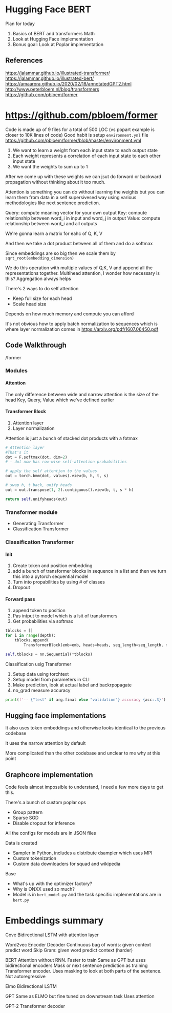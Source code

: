 # Hugging Face BERT

Plan for today
1. Basics of BERT and transformers Math
2. Look at Hugging Face implementation
3. Bonus goal: Look at Poplar implementation



## References
https://jalammar.github.io/illustrated-transformer/
https://jalammar.github.io/illustrated-bert/
https://amaarora.github.io/2020/02/18/annotatedGPT2.html
http://www.peterbloem.nl/blog/transformers
https://github.com/pbloem/former

# https://github.com/pbloem/former
Code is made up of 9 files for a total of 500 LOC (vs popart example is closer to 10K lines of code)
Good habit is setup ```environment.yml``` file https://github.com/pbloem/former/blob/master/environment.yml

1. We want to learn a weight from each input state to each output state
2. Each weight represents a correlation of each input state to each other input state
3. We want the weights to sum up to 1

After we come up with these weights we can jsut do forward or backward propagation without thinking about it too much.

Attention is something you can do without learning the weights but you can learn them from data in a self supersivesed way using various methodologies like next sentence prediction.

Query: compute meaning vector for your own output
Key: compute relationship between word_i in input and word_j in output
Value: compute relationship between word_i and all outputs

We're gonna learn a matrix for eahc of Q, K, V

And then we take a dot product between all of them and do a softmax

Since embeddings are so big then we scale them by ```sqrt_root(embedding_dimension)```

We do this operation with multiple values of Q,K, V and append all the representations together. Multihead attention, I wonder how necessary is this? Aggregation always helps

There's 2 ways to do self attention
* Keep full size for each head
* Scale head size

Depends on how much memory and compute you can afford

It's not obvious how to apply batch normalization to sequences which is where layer normalization comes in https://arxiv.org/pdf/1607.06450.pdf

## Code Walkthrough
/former

### Modules

#### Attention
The only difference between wide and narrow attention is the size of the head
Key, Query, Value which we've defined earlier

#### Transformer Block
1. Attention layer
2. Layer normalization

Attention is just a bunch of stacked dot products with a fotmax

```python
# Attention layer
#That's it
dot = F.softmax(dot, dim=2)
# - dot now has row-wise self-attention probabilities

# apply the self attention to the values
out = torch.bmm(dot, values).view(b, h, t, s)

# swap h, t back, unify heads
out = out.transpose(1, 2).contiguous().view(b, t, s * h)

return self.unifyheads(out)

```

### Transformer module
* Generating Transformer
* Classification Transformer

### Classification Transformer

#### Init
1. Create token and position embedding
2. add a bunch of transformer blocks in sequence in a list and then we turn this into a pytorch sequential model
3. Turn into propabilities by using # of classes
4. Dropout

#### Forward pass
1. append token to position
2. Pas intput to model which is a lsit of transformers
3. Get probabilities via softmax

```python
tblocks = []
for i in range(depth):
    tblocks.append(
        TransformerBlock(emb=emb, heads=heads, seq_length=seq_length, mask=False, dropout=dropout, wide=wide))

self.tblocks = nn.Sequential(*tblocks)
```


Classification usig Transformer
1. Setup data using torchtext
2. Setup model from parameters in CLI
3. Make prediction, look at actual label and backrpopagate
4. no_grad measure accuracy

```python
print(f'-- {"test" if arg.final else "validation"} accuracy {acc:.3}')
```

## Hugging face implementations
It also uses token embeddings and otherwise looks identical to the previous codebase

It uses the narrow attention by default

More complicated than the other codebase and unclear to me why at this point

## Graphcore implementation

Code feels almost impossible to understand, I need a few more days to get this.

There's a bunch of custom poplar ops
* Group pattern
* Sparse SGD
* Disable dropout for inference


All the configs for models are in JSON files

Data is created
* Sampler in Python, includes a distribute dsampler which uses MPI
* Custom tokenization
* Custom data downloaders for squad and wikipedia


Base
* What's up with the optimizer factory?
* Why is ONXX used so much?
* Model is in ```bert_model.py``` and the task specific implementations are in ```bert.py```

# Embeddings summary

Cove
Bidirectional LSTM with attention layer

Word2vec
Encoder Decoder
Continuous bag of words: given context predict word
Skip Gram: given word predict context (harder)

BERT
Attention without RNN. Faster to train
Same as GPT but uses bidirectional encoders
Mask or next sentence prediction as training
Transformer encoder. Uses masking to look at both parts of the sentence. Not autoregressive

Elmo
Bidirectional LSTM

GPT
Same as ELMO but fine tuned on downstream task
Uses attention

GPT-2
Transformer decoder
